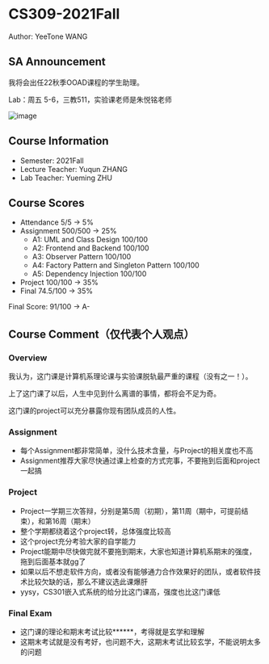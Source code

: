 # CS309-2021Fall

Author: YeeTone WANG

## SA Announcement

我将会出任22秋季OOAD课程的学生助理。

Lab：周五 5-6，三教511，实验课老师是朱悦铭老师

![image](https://user-images.githubusercontent.com/64548919/180145066-394fdae4-3dfe-4dda-a1e0-936a28e4f104.png)

## Course Information
- Semester: 2021Fall
- Lecture Teacher: Yuqun ZHANG
- Lab Teacher: Yueming ZHU

## Course Scores
- Attendance 5/5 -> 5%
- Assignment 500/500 -> 25%
  - A1: UML and Class Design 100/100
  - A2: Frontend and Backend 100/100
  - A3: Observer Pattern 100/100
  - A4: Factory Pattern and Singleton Pattern 100/100
  - A5: Dependency Injection 100/100
- Project 100/100 -> 35%
- Final 74.5/100 -> 35%

Final Score: 91/100 -> A-

## Course Comment（仅代表个人观点）
### Overview
我认为，这门课是计算机系理论课与实验课脱轨最严重的课程（没有之一！）。

上了这门课了以后，人生中见到什么离谱的事情，都将会不足为奇。

这门课的project可以充分暴露你现有团队成员的人性。
### Assignment
- 每个Assignment都非常简单，没什么技术含量，与Project的相关度也不高
- Assignment推荐大家尽快通过课上检查的方式完事，不要拖到后面和project一起搞

### Project
- Project一学期三次答辩，分别是第5周（初期），第11周（期中，可提前结束），和第16周（期末）
- 整个学期都绕着这个project转，总体强度比较高
- 这个project充分考验大家的自学能力
- Project能期中尽快做完就不要拖到期末，大家也知道计算机系期末的强度，拖到后面基本就gg了
- 如果以后不想走软件方向，或者没有能够通力合作效果好的团队，或者软件技术比较欠缺的话，那么不建议选此课爆肝
- yysy，CS301嵌入式系统的给分比这门课高，强度也比这门课低

### Final Exam
- 这门课的理论和期末考试比较\*\*\*\*\*\*，考得就是玄学和理解
- 这期末考试就是没有考好，也问题不大，这期末考试比较玄学，不能说明太多的问题
